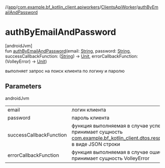 //[app](../../../index.md)/[com.example.bf_kotlin_client.apiworkers](../index.md)/[ClientsApiWorker](index.md)/[authByEmailAndPassword](auth-by-email-and-password.md)

# authByEmailAndPassword

[androidJvm]\
fun [authByEmailAndPassword](auth-by-email-and-password.md)(email: [String](https://kotlinlang.org/api/latest/jvm/stdlib/kotlin/-string/index.html), password: [String](https://kotlinlang.org/api/latest/jvm/stdlib/kotlin/-string/index.html), successCallbackFunction: ([String](https://kotlinlang.org/api/latest/jvm/stdlib/kotlin/-string/index.html)) -&gt; [Unit](https://kotlinlang.org/api/latest/jvm/stdlib/kotlin/-unit/index.html), errorCallbackFunction: (VolleyError) -&gt; [Unit](https://kotlinlang.org/api/latest/jvm/stdlib/kotlin/-unit/index.html))

выполняет запрос на поиск клиента по логину и паролю

## Parameters

androidJvm

| | |
|---|---|
| email | логин клиента |
| password | пароль клиента |
| successCallbackFunction | функция выполняемая в случае успешного запроса и принимает сущность [com.example.bf_kotlin_client.dtos.responses.ClientResponse](../../com.example.bf_kotlin_client.dtos.responses/-client-response/index.md) в виде JSON строки |
| errorCallbackFunction | функция выполняемая в случае ошибки запроса и принимает сущность VolleyError |
